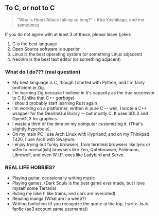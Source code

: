 ## To C, or not to C

>"Why is Heart Attack taking so long?" - Kira Yoshikage, and me sometimes

If you do not agree with at least 3 of these, please leave (joke):
1. C is the best language
2. Open Source software is superior
3. Linux is the best operating system (or something Linux adjacent)
4. NeoVim is the best text editor (or something adjacent)

### What do I do??? (real question)
- My best language is C, though I started with Python, and I'm fairly proficient in Zig.
- I'm learning Zig because I believe in it's capacity as the true successor to C
(Unlike that C++ *garbage*)
- I should probably start learning Rust again
- I'm working on a platformer, written in pure C -- well, I wrote a C++ wrapper for the DearImGui library -- but mostly C. It uses SDL3 and OpenGL3 for graphics.
- I waste a third of the time on my computer customizing it. (That's slightly hyperbole).
- On my main PC I use Arch Linux with Hyprland, and on my Thinkpad T420, I use Arch with Swaywm.
- I enjoy trying out funky browsers, from terminal browsers like lynx or w3m to normal(ish) browsers like Zen, Qutebrowser, Palemoon, Librewolf, and even W.I.P. ones like Ladybird and Servo.

### REAL LIFE HOBBIES?
- Playing guitar, occasionally writing music
- Playing games, (Dark Souls is the best game ever made, but I love myself some Terraria)
- Riding my bike (I like trains, and cars are overrated)
- Reading manga (What am I a weeb?)
- Writing fanfiction (If you recognize the quote at the top, I write JoJo fanfic (ao3 account same username))
<!--
**MuckyWaffles/MuckyWaffles** is a ✨ _special_ ✨ repository because its `README.md` (this file) appears on your GitHub profile.


Here are some ideas to get you started:

- 🔭 I’m currently working on ...
- 🌱 I’m currently learning ...
- 👯 I’m looking to collaborate on ...
- 🤔 I’m looking for help with ...
- 💬 Ask me about ...
- 📫 How to reach me: ...
- 😄 Pronouns: ...
- ⚡ Fun fact: ...
-->
